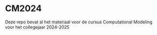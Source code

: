 # CM2024
Deze repo bevat al het materiaal voor de cursus Computational Modeling voor het collegejaar 2024-2025
